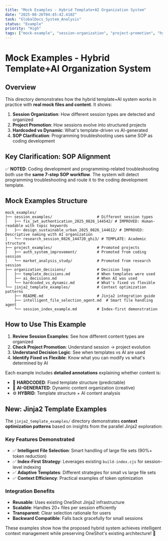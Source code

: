 ```yaml
---
title: "Mock Examples - Hybrid Template+AI Organization System"
date: "2025-08-26T04:45:42.410Z"
task: "GlobalDocs_System_Analysis"
status: "Example"
priority: "High"
tags: ["mock-example", "session-organization", "project-promotion", "hybrid-system"]
---
```


# Mock Examples - Hybrid Template+AI Organization System

## Overview

This directory demonstrates how the hybrid template+AI system works in practice with **real mock files and content**. It shows:

1. **Session Organization**: How different session types are detected and organized
2. **Project Promotion**: How sessions evolve into structured projects
3. **Hardcoded vs Dynamic**: What's template-driven vs AI-generated
4. **SOP Clarification**: Programming troubleshooting uses same SOP as coding development

## Key Clarification: SOP Alignment

✅ **NOTED**: Coding development and programming-related troubleshooting both use the **same 7-step SOP workflow**. The system will detect programming troubleshooting and route it to the coding development template.

## Mock Examples Structure

```
mock_examples/
├── session_examples/                    # Different session types
│   ├── fix_jwt_authentication_2025_0826_144542/ # IMPROVED: Human-readable with topic keywords
│   ├── design_sustainable_urban_2025_0826_144612/ # IMPROVED: Descriptive naming with AI organization
│   └── research_session_0826_144720_ghi3/ # TEMPLATE: Academic structure
├── project_examples/                    # Promoted projects
│   ├── auth_system_improvement/         # Promoted from coding session
│   └── market_analysis_study/           # Promoted from research session
├── organization_decisions/              # Decision logs
│   ├── template_decisions.md            # When templates were used
│   ├── ai_decisions.md                  # When AI was used
│   └── hardcoded_vs_dynamic.md          # What's fixed vs flexible
└── jinja2_template_examples/            # Context optimization patterns
    ├── README.md                        # Jinja2 integration guide
    ├── intelligent_file_selection_agent.md  # Smart file handling agent
    └── session_index_example.md         # Index-first demonstration
```

## How to Use This Example

1. **Review Session Examples**: See how different content types are organized
2. **Check Project Promotion**: Understand session → project evolution
3. **Understand Decision Logic**: See when templates vs AI are used
4. **Identify Fixed vs Flexible**: Know what you can modify vs what's determined by AI

Each example includes **detailed annotations** explaining whether content is:
- 🔧 **HARDCODED**: Fixed template structure (predictable)
- 🤖 **AI-GENERATED**: Dynamic content organization (creative)
- ⚙️ **HYBRID**: Template structure + AI content analysis

## New: Jinja2 Template Examples

The `jinja2_template_examples/` directory demonstrates **context optimization patterns** based on insights from the parallel Jinja2 exploration:

### **Key Features Demonstrated**
- ✅ **Intelligent File Selection**: Smart handling of large file sets (90%+ token reduction)
- ✅ **Index-First Strategy**: Leverages existing `build-index.cjs` for session-level indexing
- ✅ **Adaptive Templates**: Different strategies for small vs large file sets
- ✅ **Context Efficiency**: Practical examples of token optimization

### **Integration Benefits**
- **Reusable**: Uses existing OneShot Jinja2 infrastructure
- **Scalable**: Handles 20+ files per session efficiently
- **Transparent**: Clear selection rationale for users
- **Backward Compatible**: Falls back gracefully for small sessions

These examples show how the proposed hybrid system achieves intelligent context management while preserving OneShot's existing architecture! 🎯
